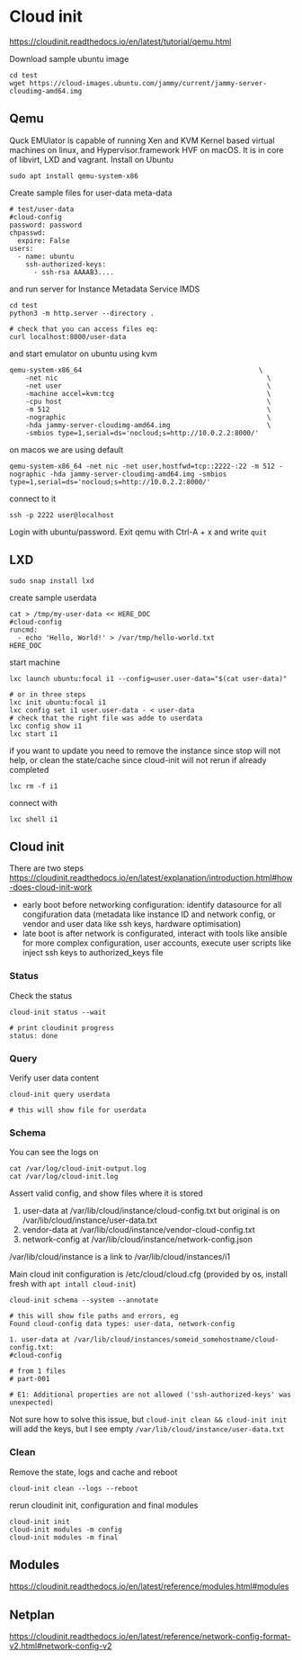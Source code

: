 # Cloud init

https://cloudinit.readthedocs.io/en/latest/tutorial/qemu.html

Download sample ubuntu image
```
cd test
wget https://cloud-images.ubuntu.com/jammy/current/jammy-server-cloudimg-amd64.img
```

## Qemu

Quck EMUlator is capable of running Xen and KVM Kernel based virtual machines on
linux, and Hypervisor.framework HVF on macOS.
It is in core of libvirt, LXD and vagrant.
Install on Ubuntu
```
sudo apt install qemu-system-x86
```

Create sample files for user-data meta-data
```
# test/user-data
#cloud-config
password: password
chpasswd:
  expire: False
users:
  - name: ubuntu
    ssh-authorized-keys:
      - ssh-rsa AAAAB3....
```
and run server for Instance Metadata
Service IMDS
```
cd test
python3 -m http.server --directory .

# check that you can access files eq:
curl localhost:8000/user-data
```

and start emulator on ubuntu using kvm
```
qemu-system-x86_64                                            \
    -net nic                                                    \
    -net user                                                   \
    -machine accel=kvm:tcg                                      \
    -cpu host                                                   \
    -m 512                                                      \
    -nographic                                                  \
    -hda jammy-server-cloudimg-amd64.img                        \
    -smbios type=1,serial=ds='nocloud;s=http://10.0.2.2:8000/'
```

on macos we are using default
```
qemu-system-x86_64 -net nic -net user,hostfwd=tcp::2222-:22 -m 512 -nographic -hda jammy-server-cloudimg-amd64.img -smbios type=1,serial=ds='nocloud;s=http://10.0.2.2:8000/'
```

connect to it
```
ssh -p 2222 user@localhost
```

Login with ubuntu/password.
Exit qemu with Ctrl-A + x and write `quit`

## LXD

```
sudo snap install lxd
```
create sample userdata
```
cat > /tmp/my-user-data << HERE_DOC
#cloud-config
runcmd:
  - echo 'Hello, World!' > /var/tmp/hello-world.txt
HERE_DOC
```
start machine
```
lxc launch ubuntu:focal i1 --config=user.user-data="$(cat user-data)"

# or in three steps
lxc init ubuntu:focal i1
lxc config set i1 user.user-data - < user-data
# check that the right file was adde to userdata
lxc config show i1
lxc start i1
```
if you want to update you need to remove the instance since stop will not help,
or clean the state/cache since cloud-init will not rerun if already completed
```
lxc rm -f i1
```
connect with
```
lxc shell i1
```

## Cloud init

There are two steps
https://cloudinit.readthedocs.io/en/latest/explanation/introduction.html#how-does-cloud-init-work
* early boot before networking configuration: identify datasource for all
  congifuration data (metadata like instance ID and network config, or vendor
  and user data like ssh keys, hardware optimisation)
* late boot is after network is configurated, interact with tools like ansible
  for more complex configuration, user accounts, execute user scripts like
  inject ssh keys to authorized_keys file

### Status

Check the status
```
cloud-init status --wait

# print cloudinit progress
status: done
```

### Query

Verify user data content
```
cloud-init query userdata

# this will show file for userdata
```

### Schema

You can see the logs on
```
cat /var/log/cloud-init-output.log
cat /var/log/cloud-init.log
```

Assert valid config, and show files where it is stored

1. user-data at /var/lib/cloud/instance/cloud-config.txt
  but original is on /var/lib/cloud/instance/user-data.txt
2. vendor-data at /var/lib/cloud/instance/vendor-cloud-config.txt
3. network-config at /var/lib/cloud/instance/network-config.json

/var/lib/cloud/instance is a link to /var/lib/cloud/instances/i1

Main cloud init configuration is /etc/cloud/cloud.cfg 
(provided by os, install fresh with `apt intall cloud-init`)

```
cloud-init schema --system --annotate

# this will show file paths and errors, eg
Found cloud-config data types: user-data, network-config

1. user-data at /var/lib/cloud/instances/someid_somehostname/cloud-config.txt:
#cloud-config

# from 1 files
# part-001

# E1: Additional properties are not allowed ('ssh-authorized-keys' was unexpected)
```

Not sure how to solve this issue, but `cloud-init clean && cloud-init init`
will add the keys, but I see empty `/var/lib/cloud/instance/user-data.txt`

### Clean

Remove the state, logs and cache and reboot
```
cloud-init clean --logs --reboot
```
rerun cloudinit init, configuration and final modules
```
cloud-init init
cloud-init modules -m config
cloud-init modules -m final
```

## Modules

https://cloudinit.readthedocs.io/en/latest/reference/modules.html#modules


## Netplan

https://cloudinit.readthedocs.io/en/latest/reference/network-config-format-v2.html#network-config-v2

